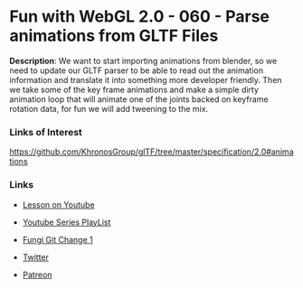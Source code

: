 # Fun with WebGL 2.0 - 060 - Parse animations from GLTF Files
**Description**:
We want to start importing animations from blender, so we need to update our GLTF parser to be able to read out the animation information and translate it into something more developer friendly. Then we take some of the key frame animations and make a simple dirty animation loop that will animate one of the joints backed on keyframe rotation data, for fun we will add tweening to the mix.

### Links of Interest
https://github.com/KhronosGroup/glTF/tree/master/specification/2.0#animations

### Links
* [Lesson on Youtube](https://youtu.be/owbLvgjIPzQ)
* [Youtube Series PlayList](https://www.youtube.com/playlist?list=PLMinhigDWz6emRKVkVIEAaePW7vtIkaIF)
* [Fungi Git Change 1](https://github.com/sketchpunk/FunWithWebGL2/commit/1b825c332ff11b277a4d8aa32c7f6de2d67ff391)

* [Twitter](https://twitter.com/SketchpunkLabs)
* [Patreon](https://www.patreon.com/sketchpunk)